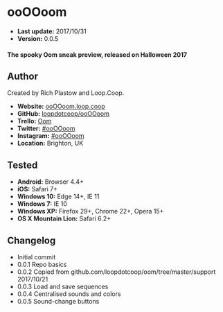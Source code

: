 ooOOoom
=======

+ __Last update:__  2017/10/31
+ __Version:__      0.0.5

#### The spooky Oom sneak preview, released on Halloween 2017


Author
------
Created by Rich Plastow and Loop.Coop.

+ __Website:__    [ooOOoom.loop.coop](http://ooOOoom.loop.coop/)
+ __GitHub:__     [loopdotcoop/ooOOoom](https://github.com/loopdotcoop/ooOOoom)
+ __Trello:__     [Oom](https://trello.com/b/na2rNoyA)
+ __Twitter:__    [#ooOOoom](https://twitter.com/hashtag/ooOOoom)
+ __Instagram:__  [#ooOOoom](https://www.instagram.com/explore/tags/ooOOoom/)
+ __Location:__   Brighton, UK


Tested
------
+ __Android:__             Browser 4.4+
+ __iOS:__                 Safari 7+
+ __Windows 10:__          Edge 14+, IE 11
+ __Windows 7:__           IE 10
+ __Windows XP:__          Firefox 29+, Chrome 22+, Opera 15+
+ __OS X Mountain Lion:__  Safari 6.2+


Changelog
---------
+ Initial commit
+ 0.0.1 Repo basics
+ 0.0.2 Copied from github.com/loopdotcoop/oom/tree/master/support 2017/10/21
+ 0.0.3 Load and save sequences
+ 0.0.4 Centralised sounds and colors
+ 0.0.5 Sound-change buttons
